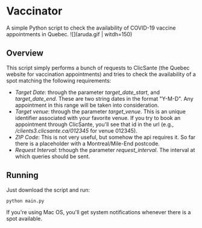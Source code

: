 # Vaccinator
A simple Python script to check the availability of COVID-19 vaccine appointments in Quebec. 
![](aruda.gif | witdh=150)

## Overview
This script simply performs a bunch of requests to ClicSante (the Quebec website for vaccination appointments) and tries to check the availability of a spot matching the following requirements:

- _Target Date_: through the parameter *target_date_start*, and *target_date_end*. These are two string dates in the format "Y-M-D". Any appointment in this range will be taken into consideration.
- _Target venue_: through the parameter *target_venue*. This is an unique identifier associated with your favorite venue. If you try to book an appointment through ClicSante, you'll see that id in the url (e.g., _/clients3.clicsante.ca/012345_ for venue 012345).
- _ZIP Code_: This is not very useful, but somehow the api requires it. So far there is a placeholder with a Montreal/Mile-End postcode.
- _Request Interval_: trhough the parameter *request_interval*. The interval at which queries should be sent. 

## Running
Just download the script and run:
```python
python main.py
```
If you're using Mac OS, you'll get system notifications whenever there is a spot available.
